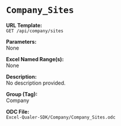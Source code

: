 # `Company_Sites`

**URL Template:**  
`GET /api/company/sites`

**Parameters:**  
None

**Excel Named Range(s):**  
None

**Description:**  
No description provided.

**Group (Tag):**  
Company

**ODC File:**  
`Excel-Qualer-SDK/Company/Company_Sites.odc`
